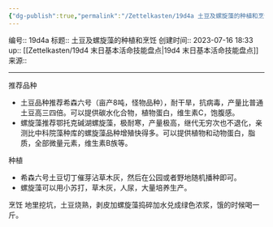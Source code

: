 ```yaml
---
{"dg-publish":true,"permalink":"/Zettelkasten/19d4a 土豆及螺旋藻的种植和烹饪/","dgPassFrontmatter":true}
---
```


编号:: 19d4a
标题:: 土豆及螺旋藻的种植和烹饪
创建时间:: 2023-07-16 18:33
up:: [[Zettelkasten/19d4 末日基本活命技能盘点\|19d4 末日基本活命技能盘点]]
来源:: 

---
推荐品种
- 土豆品种推荐希森六号（亩产8吨，怪物品种），耐干旱，抗病毒，产量比普通土豆高三四倍。可以提供碳水化合物，植物蛋白，维生素C，饱腹感。
- 螺旋藻推荐鄂托克碱湖螺旋藻，极耐寒，产量极高，继代无穷次也不退化，亲测比中科院藻种库的螺旋藻品种增殖快得多。可以提供植物和动物蛋白，脂质，全部微量元素，维生素B族等。

种植
- 希森六号土豆切丁催芽沾草木灰，然后在公园或者野地随机播种即可。
- 螺旋藻可以用小苏打，草木灰，人尿，大量培养生产。

烹饪
地里挖坑，土豆烧熟，剥皮加螺旋藻捣碎加水兑成绿色浓浆，饿的时候喝一斤。